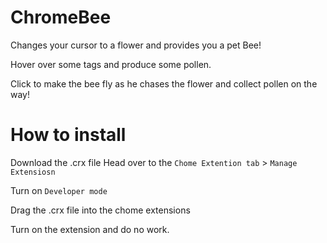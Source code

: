 # ChromeBee 

Changes your cursor to a flower and provides you a pet Bee!

Hover over some <a > tags and produce some pollen.

Click to make the bee fly as he chases the flower and collect pollen on the way!


# How to install

Download the .crx file 
Head over to the `Chome Extention tab` > `Manage Extensiosn` 

Turn on `Developer mode`

Drag the .crx file into the chome extensions

Turn on the extension and do no work.


